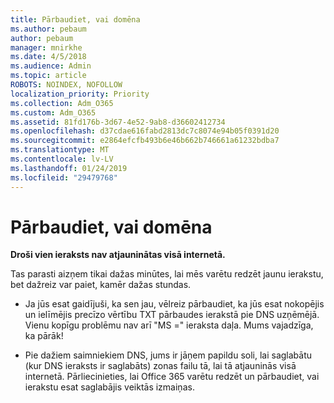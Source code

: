```yaml
---
title: Pārbaudiet, vai domēna
ms.author: pebaum
author: pebaum
manager: mnirkhe
ms.date: 4/5/2018
ms.audience: Admin
ms.topic: article
ROBOTS: NOINDEX, NOFOLLOW
localization_priority: Priority
ms.collection: Adm_O365
ms.custom: Adm_O365
ms.assetid: 81fd176b-3d67-4e52-9ab8-d36602412734
ms.openlocfilehash: d37cdae616fabd2813dc7c8074e94b05f0391d20
ms.sourcegitcommit: e2864efcfb493b6e46b662b746661a61232bdba7
ms.translationtype: MT
ms.contentlocale: lv-LV
ms.lasthandoff: 01/24/2019
ms.locfileid: "29479768"
---
```

# <a name="verify-your-domain"></a>Pārbaudiet, vai domēna

 **Droši vien ieraksts nav atjauninātas visā internetā.**
  
Tas parasti aizņem tikai dažas minūtes, lai mēs varētu redzēt jaunu ierakstu, bet dažreiz var paiet, kamēr dažas stundas. 
  
- Ja jūs esat gaidījuši, ka sen jau, vēlreiz pārbaudiet, ka jūs esat nokopējis un ielīmējis precīzo vērtību TXT pārbaudes ierakstā pie DNS uzņēmējā. Vienu kopīgu problēmu nav arī "MS =" ieraksta daļa. Mums vajadzīga, ka pārāk!
    
- Pie dažiem saimniekiem DNS, jums ir jāņem papildu soli, lai saglabātu (kur DNS ieraksts ir saglabāts) zonas failu tā, lai tā atjauninās visā internetā. Pārliecinieties, lai Office 365 varētu redzēt un pārbaudiet, vai ierakstu esat saglabājis veiktās izmaiņas.
    

